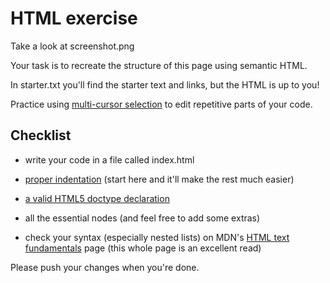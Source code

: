 # HTML exercise

Take a look at screenshot.png

Your task is to recreate the structure of this page using semantic HTML.

In starter.txt you'll find the starter text and links, but the HTML is up to you!

Practice using [multi-cursor selection](https://code.visualstudio.com/docs/getstarted/tips-and-tricks#_multi-cursor-selection) to edit repetitive parts of your code.

## Checklist

- write your code in a file called index.html

- [proper indentation](https://www.granneman.com/webdev/coding/formatting-and-indenting-your-html) (start here and it'll make the rest much easier)

- [a valid HTML5 doctype declaration](https://developer.mozilla.org/en-US/docs/Glossary/Doctype)

- all the essential nodes (and feel free to add some extras)

- check your syntax (especially nested lists) on MDN's [HTML text fundamentals](https://developer.mozilla.org/en-US/docs/Learn/HTML/Introduction_to_HTML/HTML_text_fundamentals) page (this whole page is an excellent read)

Please push your changes when you're done.